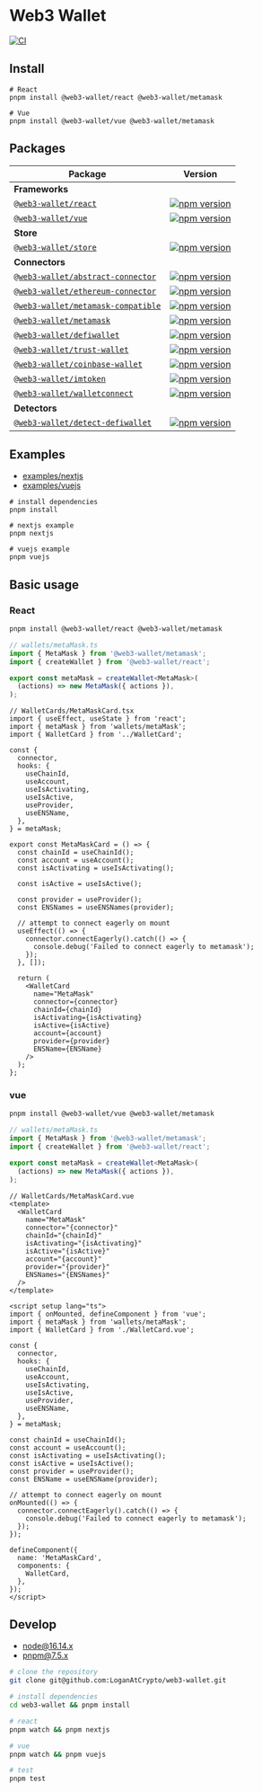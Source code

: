 # Web3 Wallet

[![CI](https://github.com/LoganAtCrypto/web3-wallet/actions/workflows/ci.yml/badge.svg)](https://github.com/LoganAtCrypto/web3-wallet/actions/workflows/ci.yml)

## Install

```
# React
pnpm install @web3-wallet/react @web3-wallet/metamask

# Vue
pnpm install @web3-wallet/vue @web3-wallet/metamask
```

## Packages

| Package                                                      | Version                                                      |
| ------------------------------------------------------------ | ------------------------------------------------------------ |
| **Frameworks**                                               |                                                              |
| [`@web3-wallet/react`](packages/react)                       | [![npm version](https://badge.fury.io/js/@web3-wallet%2Freact.svg)](https://badge.fury.io/js/@web3-wallet%2Freact) |
| [`@web3-wallet/vue`](packages/vue)                           | [![npm version](https://badge.fury.io/js/@web3-wallet%2Fvue.svg)](https://badge.fury.io/js/@web3-wallet%2Fvue) |
| **Store**                                                    |                                                              |
| [`@web3-wallet/store`](packages/store)                       | [![npm version](https://badge.fury.io/js/@web3-wallet%2Fstore.svg)](https://badge.fury.io/js/@web3-wallet%2Fstore) |
| **Connectors**                                               |                                                              |
| [`@web3-wallet/abstract-connector`](connectors/abstract-connector) | [![npm version](https://badge.fury.io/js/@web3-wallet%2Fabstract-connector.svg)](https://badge.fury.io/js/@web3-wallet%2Fabstract-connector) |
| [`@web3-wallet/ethereum-connector`](connectors/ethereum-connector) | [![npm version](https://badge.fury.io/js/@web3-wallet%2Fethereum-connector.svg)](https://badge.fury.io/js/@web3-wallet%2Fethereum-connector) |
| [`@web3-wallet/metamask-compatible`](connectors/metamask-compatible) | [![npm version](https://badge.fury.io/js/@web3-wallet%2Fmetamask-compatible.svg)](https://badge.fury.io/js/@web3-wallet%2Fmetamask-compatible) |
| [`@web3-wallet/metamask`](connectors/metamask)               | [![npm version](https://badge.fury.io/js/@web3-wallet%2Fmetamask.svg)](https://badge.fury.io/js/@web3-wallet%2Fdefiwallet) |
| [`@web3-wallet/defiwallet`](connectors/defiwallet)           | [![npm version](https://badge.fury.io/js/@web3-wallet%2Ftrust-wallet.svg)](https://badge.fury.io/js/@web3-wallet%2Fmetamask) |
| [`@web3-wallet/trust-wallet`](connectors/trust-wallet)       | [![npm version](https://badge.fury.io/js/@web3-wallet%2Fdefiwallet.svg)](https://badge.fury.io/js/@web3-wallet%2Ftrust-wallet) |
| [`@web3-wallet/coinbase-wallet`](connectors/coinbase-wallet) | [![npm version](https://badge.fury.io/js/@web3-wallet%2Fcoinbase-wallet.svg)](https://badge.fury.io/js/@web3-wallet%2Fcoinbase-wallet) |
| [`@web3-wallet/imtoken`](connectors/imtoken)                 | [![npm version](https://badge.fury.io/js/@web3-wallet%2Fimtoken.svg)](https://badge.fury.io/js/@web3-wallet%2Fimtoken) |
| [`@web3-wallet/walletconnect`](connectors/walletconnect)     | [![npm version](https://badge.fury.io/js/@web3-wallet%2Fwalletconnect.svg)](https://badge.fury.io/js/@web3-wallet%2Fwalletconnect) |
| **Detectors**                                                |                                                              |
| [`@web3-wallet/detect-defiwallet`](detector/detect-defiwallet) | [![npm version](https://badge.fury.io/js/@web3-wallet%2Fdefiwallet-detector.svg)](https://badge.fury.io/js/@web3-wallet%2Fdefiwallet-detector) |

## Examples

- [examples/nextjs](examples/nextjs)
- [examples/vuejs](examples/vuejs)

```base
# install dependencies
pnpm install

# nextjs example
pnpm nextjs

# vuejs example
pnpm vuejs
```

## Basic usage

### React

```bash
pnpm install @web3-wallet/react @web3-wallet/metamask
```

```typescript
// wallets/metaMask.ts
import { MetaMask } from '@web3-wallet/metamask';
import { createWallet } from '@web3-wallet/react';

export const metaMask = createWallet<MetaMask>(
  (actions) => new MetaMask({ actions }),
);
```

```tsx
// WalletCards/MetaMaskCard.tsx
import { useEffect, useState } from 'react';
import { metaMask } from 'wallets/metaMask';
import { WalletCard } from '../WalletCard';

const {
  connector,
  hooks: {
    useChainId,
    useAccount,
    useIsActivating,
    useIsActive,
    useProvider,
    useENSName,
  },
} = metaMask;

export const MetaMaskCard = () => {
  const chainId = useChainId();
  const account = useAccount();
  const isActivating = useIsActivating();

  const isActive = useIsActive();

  const provider = useProvider();
  const ENSNames = useENSNames(provider);

  // attempt to connect eagerly on mount
  useEffect(() => {
    connector.connectEagerly().catch(() => {
      console.debug('Failed to connect eagerly to metamask');
    });
  }, []);

  return (
    <WalletCard
      name="MetaMask"
      connector={connector}
      chainId={chainId}
      isActivating={isActivating}
      isActive={isActive}
      account={account}
      provider={provider}
      ENSName={ENSName}
    />
  );
};
```

### vue

```bash
pnpm install @web3-wallet/vue @web3-wallet/metamask
```

```typescript
// wallets/metaMask.ts
import { MetaMask } from '@web3-wallet/metamask';
import { createWallet } from '@web3-wallet/react';

export const metaMask = createWallet<MetaMask>(
  (actions) => new MetaMask({ actions }),
);
```

```vue
// WalletCards/MetaMaskCard.vue
<template>
  <WalletCard
    name="MetaMask"
    connector="{connector}"
    chainId="{chainId}"
    isActivating="{isActivating}"
    isActive="{isActive}"
    account="{account}"
    provider="{provider}"
    ENSNames="{ENSNames}"
  />
</template>

<script setup lang="ts">
import { onMounted, defineComponent } from 'vue';
import { metaMask } from 'wallets/metaMask';
import { WalletCard } from './WalletCard.vue';

const {
  connector,
  hooks: {
    useChainId,
    useAccount,
    useIsActivating,
    useIsActive,
    useProvider,
    useENSName,
  },
} = metaMask;

const chainId = useChainId();
const account = useAccount();
const isActivating = useIsActivating();
const isActive = useIsActive();
const provider = useProvider();
const ENSName = useENSName(provider);

// attempt to connect eagerly on mount
onMounted(() => {
  connector.connectEagerly().catch(() => {
    console.debug('Failed to connect eagerly to metamask');
  });
});

defineComponent({
  name: 'MetaMaskCard',
  components: {
    WalletCard,
  },
});
</script>
```

## Develop

- node@16.14.x
- pnpm@7.5.x

```bash
# clone the repository
git clone git@github.com:LoganAtCrypto/web3-wallet.git

# install dependencies
cd web3-wallet && pnpm install

# react
pnpm watch && pnpm nextjs

# vue
pnpm watch && pnpm vuejs

# test
pnpm test
```
